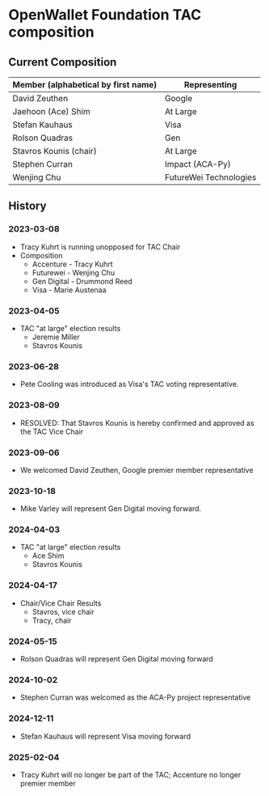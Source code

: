 # OpenWallet Foundation TAC composition

## Current Composition

| Member (alphabetical by first name) | Representing           |
| ----------------------------------- | ---------------------- |
| David Zeuthen                       | Google                 |
| Jaehoon (Ace) Shim                  | At Large               |
| Stefan Kauhaus                      | Visa                   |
| Rolson Quadras                      | Gen                    |
| Stavros Kounis (chair)              | At Large               |
| Stephen Curran                      | Impact (ACA-Py)        |
| Wenjing Chu                         | FutureWei Technologies |

## History
### 2023-03-08
- Tracy Kuhrt is running unopposed for TAC Chair
- Composition
    - Accenture - Tracy Kuhrt
    - Futurewei - Wenjing Chu
    - Gen Digital - Drummond Reed
    - Visa - Marie Austenaa

### 2023-04-05
- TAC "at large" election results
    - Jeremie Miller
    - Stavros Kounis

### 2023-06-28
- Pete Cooling was introduced as Visa's TAC voting representative.

### 2023-08-09
- RESOLVED: That Stavros Kounis is hereby confirmed and approved as the TAC Vice Chair

### 2023-09-06
- We welcomed David Zeuthen, Google premier member representative

### 2023-10-18
- Mike Varley will represent Gen Digital moving forward.

### 2024-04-03
- TAC "at large" election results
    - Ace Shim
    - Stavros Kounis

### 2024-04-17
- Chair/Vice Chair Results
    - Stavros, vice chair
    - Tracy, chair

### 2024-05-15
- Rolson Quadras will represent Gen Digital moving forward

### 2024-10-02
- Stephen Curran was welcomed as the ACA-Py project representative

### 2024-12-11
- Stefan Kauhaus will represent Visa moving forward

### 2025-02-04
- Tracy Kuhrt will no longer be part of the TAC; Accenture no longer premier member
